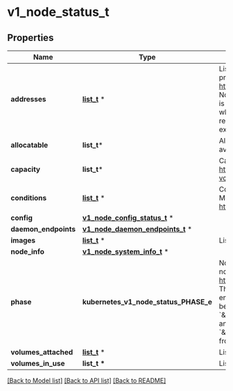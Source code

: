# v1_node_status_t

## Properties
Name | Type | Description | Notes
------------ | ------------- | ------------- | -------------
**addresses** | [**list_t**](v1_node_address.md) \* | List of addresses reachable to the node. Queried from cloud provider, if available. More info: https://kubernetes.io/docs/concepts/nodes/node/#addresses Note: This field is declared as mergeable, but the merge key is not sufficiently unique, which can cause data corruption when it is merged. Callers should instead use a full-replacement patch. See http://pr.k8s.io/79391 for an example. | [optional] 
**allocatable** | **list_t*** | Allocatable represents the resources of a node that are available for scheduling. Defaults to Capacity. | [optional] 
**capacity** | **list_t*** | Capacity represents the total resources of a node. More info: https://kubernetes.io/docs/concepts/storage/persistent-volumes#capacity | [optional] 
**conditions** | [**list_t**](v1_node_condition.md) \* | Conditions is an array of current observed node conditions. More info: https://kubernetes.io/docs/concepts/nodes/node/#condition | [optional] 
**config** | [**v1_node_config_status_t**](v1_node_config_status.md) \* |  | [optional] 
**daemon_endpoints** | [**v1_node_daemon_endpoints_t**](v1_node_daemon_endpoints.md) \* |  | [optional] 
**images** | [**list_t**](v1_container_image.md) \* | List of container images on this node | [optional] 
**node_info** | [**v1_node_system_info_t**](v1_node_system_info.md) \* |  | [optional] 
**phase** | **kubernetes_v1_node_status_PHASE_e** | NodePhase is the recently observed lifecycle phase of the node. More info: https://kubernetes.io/docs/concepts/nodes/node/#phase The field is never populated, and now is deprecated.  Possible enum values:  - &#x60;\&quot;Pending\&quot;&#x60; means the node has been created/added by the system, but not configured.  - &#x60;\&quot;Running\&quot;&#x60; means the node has been configured and has Kubernetes components running.  - &#x60;\&quot;Terminated\&quot;&#x60; means the node has been removed from the cluster. | [optional] 
**volumes_attached** | [**list_t**](v1_attached_volume.md) \* | List of volumes that are attached to the node. | [optional] 
**volumes_in_use** | **list_t \*** | List of attachable volumes in use (mounted) by the node. | [optional] 

[[Back to Model list]](../README.md#documentation-for-models) [[Back to API list]](../README.md#documentation-for-api-endpoints) [[Back to README]](../README.md)


